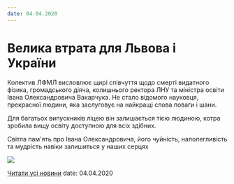 ```yaml
---
date: 04.04.2020
---
```

# Велика втрата для Львова і України

Колектив ЛФМЛ висловлює щирі співчуття щодо смерті видатного фізика, громадського діяча, колишнього ректора ЛНУ та міністра освіти Івана Олександровича Вакарчука. Не стало відомого науковця, прекрасної людини, яка заслуговує на найкращі слова поваги і шани.

Для багатьох випускників ліцею він залишається тією людиною, котра зробила вищу освіту доступною для всіх здібних.

Світла пам'ять про Івана Олександровича, його чуйність, наполегливість та мудрість навіки залишиться у наших серцях

![](/images/blog/велика-втрата-для-львова-і-україни/ivakarchuk.jpg)

[Читати усі новини](/news)
date: 04.04.2020
